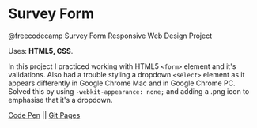 # Survey Form
@freecodecamp Survey Form Responsive Web Design Project

Uses: **HTML5, CSS**.

In this project I practiced working with HTML5 `<form>` element and it's validations.
Also had a trouble styling a dropdown `<select>` element as it appears differently in Google Chrome Mac and in Google Chrome PC.
Solved this by using `-webkit-appearance: none;` and adding a .png icon to emphasise that it's a dropdown.

[Code Pen](https://codepen.io/spline/pen/dLVjEy) || [Git Pages](https://splinekonstantin.github.io/surveyForm/)
